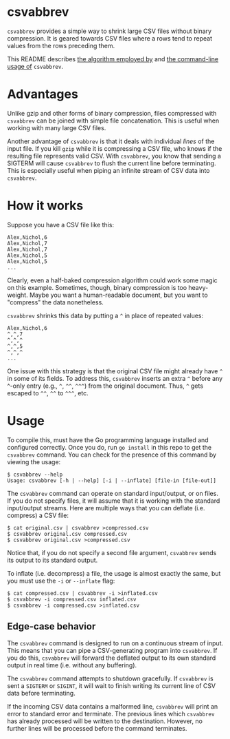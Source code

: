 # csvabbrev

`csvabbrev` provides a simple way to shrink large CSV files without binary compression. It is geared towards CSV files where a rows tend to repeat values from the rows preceding them.

This README describes [the algorithm employed by](#how-it-works) and [the command-line usage of](#usage) `csvabbrev`.

# Advantages

Unlike gzip and other forms of binary compression, files compressed with `csvabbrev` can be joined with simple file concatenation. This is useful when working with many large CSV files.

Another advantage of `csvabbrev` is that it deals with individual *lines* of the input file. If you kill `gzip` while it is compressing a CSV file, who knows if the resulting file represents valid CSV. With `csvabbrev`, you know that sending a SIGTERM will cause `csvabbrev` to flush the current line before terminating. This is especially useful when piping an infinite stream of CSV data into `csvabbrev`.

# How it works

Suppose you have a CSV file like this:

```csv
Alex,Nichol,6
Alex,Nichol,7
Alex,Nichol,7
Alex,Nichol,5
Alex,Nichol,5
...
```

Clearly, even a half-baked compression algorithm could work some magic on this example. Sometimes, though, binary compression is too heavy-weight. Maybe you want a human-readable document, but you want to "compress" the data nonetheless.

`csvabbrev` shrinks this data by putting a `^` in place of repeated values:

```csv
Alex,Nichol,6
^,^,7
^,^,^
^,^,5
^,^,^
...
```

One issue with this strategy is that the original CSV file might already have `^` in some of its fields. To address this, `csvabbrev` inserts an extra `^` before any ^-only entry (e.g., `^`, `^^`, `^^^`) from the original document. Thus, `^` gets escaped to `^^`, `^^` to `^^^`, etc.

# Usage

To compile this, must have the Go programming language installed and configured correctly. Once you do, run `go install` in this repo to get the `csvabbrev` command. You can check for the presence of this command by viewing the usage:

    $ csvabbrev --help
    Usage: csvabbrev [-h | --help] [-i | --inflate] [file-in [file-out]]

The `csvabbrev` command can operate on standard input/output, or on files. If you do not specify files, it will assume that it is working with the standard input/output streams. Here are multiple ways that you can deflate (i.e. compress) a CSV file:

    $ cat original.csv | csvabbrev >compressed.csv
    $ csvabbrev original.csv compressed.csv
    $ csvabbrev original.csv >compressed.csv

Notice that, if you do not specify a second file argument, `csvabbrev` sends its output to its standard output.

To inflate (i.e. decompress) a file, the usage is almost exactly the same, but you must use the `-i` or `--inflate` flag:

    $ cat compressed.csv | csvabbrev -i >inflated.csv
    $ csvabbrev -i compressed.csv inflated.csv
    $ csvabbrev -i compressed.csv >inflated.csv

## Edge-case behavior

The `csvabbrev` command is designed to run on a continuous stream of input. This means that you can pipe a CSV-generating program into `csvabbrev`. If you do this, `csvabbrev` will forward the deflated output to its own standard output in real time (i.e. without any buffering).

The `csvabbrev` command attempts to shutdown gracefully. If `csvabbrev` is sent a `SIGTERM` or `SIGINT`, it will wait to finish writing its current line of CSV data before terminating.

If the incoming CSV data contains a malformed line, `csvabbrev` will print an error to standard error and terminate. The previous lines which `csvabbrev` has already processed will be written to the destination. However, no further lines will be processed before the command terminates.

